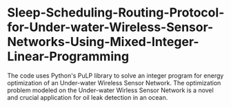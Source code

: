 # Sleep-Scheduling-Routing-Protocol-for-Under-water-Wireless-Sensor-Networks-Using-Mixed-Integer-Linear-Programming
The code uses Python's PuLP library to solve an integer program for energy optimization of an Under-water Wireless Sensor Network. The optimization problem modeled on the Under-water Wirless Sensor Network is a novel and crucial application for oil leak detection in an ocean.
